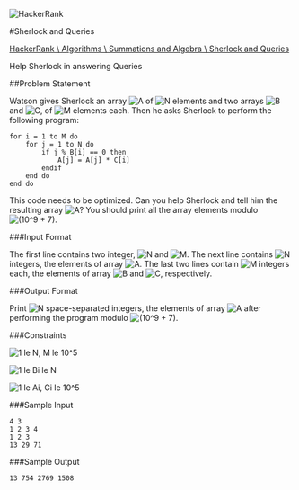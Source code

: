 ![HackerRank]

#Sherlock and Queries

[HackerRank \ Algorithms \ Summations and Algebra \ Sherlock and Queries](https://www.hackerrank.com/challenges/sherlock-and-queries)

Help Sherlock in answering Queries

##Problem Statement

Watson gives Sherlock an array ![$A$] of ![$N$] elements and two arrays ![$B$] and ![$C$], of ![$M$] elements each. Then he asks Sherlock to perform the following program:

    for i = 1 to M do
        for j = 1 to N do
            if j % B[i] == 0 then
                A[j] = A[j] * C[i]
            endif
        end do
    end do

This code needs to be optimized. Can you help Sherlock and tell him the resulting array ![$A$]? You should print all the array elements modulo ![$(10^9 + 7)$].

###Input Format

The first line contains two integer, ![$N$] and ![$M$]. The next line contains ![$N$] integers, the elements of array ![$A$]. The last two lines contain ![$M$] integers each, the elements of array ![$B$] and ![$C$], respectively.

###Output Format

Print ![$N$] space-separated integers, the elements of array ![$A$] after performing the program modulo ![$(10^9 + 7)$].

###Constraints

![$1 le N, M le 10^5$]

![$1 le Bi le N$]

![$1 le Ai, Ci le 10^5$]

###Sample Input

    4 3
    1 2 3 4
    1 2 3
    13 29 71

###Sample Output

    13 754 2769 1508

[HackerRank]:https://www.hackerrank.com/assets/brand/typemark_60x200.png
[$A$]:../assets/53d147e7f3fe6e47ee05b88b166bd3f6.png
[$N$]:../assets/f9c4988898e7f532b9f826a75014ed3c.png
[$M$]:../assets/fb97d38bcc19230b0acd442e17db879c.png
[$1 le N, M le 10^5$]:../assets/404294123ec13c62c8a0b390d4e8f6ee.png
[$C$]:../assets/9b325b9e31e85137d1de765f43c0f8bc.png
[$B$]:../assets/61e84f854bc6258d4108d08d4c4a0852.png
[$1 le Ai, Ci le 10^5$]:../assets/d133006232caf463e513a0ef1f36103c.png
[$1 le Bi le N$]:../assets/ef9ba375db3112e1c88aa798dd3522c4.png
[$(10^9 + 7)$]:../assets/c4e61dbf8b36a31aa53c4e418152f3d2.png
